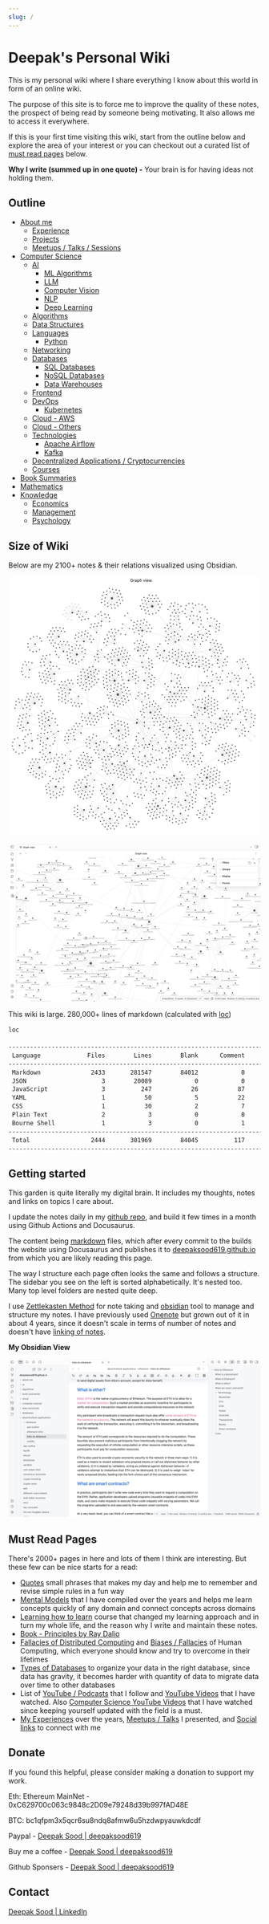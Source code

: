 ```yaml
---
slug: /
---
```


# Deepak's Personal Wiki

This is my personal wiki where I share everything I know about this world in form of an online wiki.

The purpose of this site is to force me to improve the quality of these notes, the prospect of being read by someone being motivating. It also allows me to access it everywhere.

If this is your first time visiting this wiki, start from the outline below and explore the area of your interest or you can checkout out a curated list of [must read pages](readme.md#must-read-pages) below.

**Why I write (summed up in one quote) -** Your brain is for having ideas not holding them.

## Outline

- [About me](about-deepak-sood/readme.md)
    - [Experience](about-deepak-sood/experience.md)
    - [Projects](about-deepak-sood/projects/readme.md)
    - [Meetups / Talks / Sessions](about-deepak-sood/meetups-talks-sessions.md)
- [Computer Science](computer-science/readme.md)
    - [AI](ai/readme.md)
	    - [ML Algorithms](ai/ml-algorithms/readme.md)
	    - [LLM](ai/llm/readme.md)
	    - [Computer Vision](ai/computer-vision-cv/readme.md)
	    - [NLP](ai/nlp/readme.md)
	    - [Deep Learning](ai/deep-learning/readme.md)
    - [Algorithms](algorithms/readme.md)
    - [Data Structures](data-structures/readme.md)
    - [Languages](languages/readme.md)
        - [Python](python/readme.md)
    - [Networking](networking/readme.md)
    - [Databases](databases/readme.md)
	    - [SQL Databases](databases/sql-databases/readme.md)
		- [NoSQL Databases](databases/nosql-databases/readme.md)
		- [Data Warehouses](databases/data-warehouses/readme.md)
    - [Frontend](frontend/readme.md)
    - [DevOps](devops/readme.md)
	    - [Kubernetes](devops/kubernetes/readme.md)
    - [Cloud - AWS](cloud/aws/readme.md)
    - [Cloud - Others](cloud/others/readme.md)
    - [Technologies](technologies/readme.md)
	    - [Apache Airflow](technologies/apache-airflow/readme.md)
	    - [Kafka](technologies/kafka/readme.md)
    - [Decentralized Applications / Cryptocurrencies](decentralized-applications/readme.md)
    - [Courses](courses/readme.md)
- [Book Summaries](book-summaries/readme.md)
- [Mathematics](mathematics/readme.md)
- [Knowledge](knowledge/readme.md)
    - [Economics](economics/readme.md)
    - [Management](management/readme.md)
    - [Psychology](psychology/readme.md)

## Size of Wiki

Below are my 2100+ notes & their relations visualized using Obsidian.

![All Notes Visualized in an Obsidian Graph](media/notes-visualized.jpg)

![All Notes Visualized Zoomed in an Obsidian Graph](media/notes-visualized-zoom.jpg)

This wiki is large. 280,000+ lines of markdown (calculated with [loc](https://github.com/cgag/loc))

```bash
loc

--------------------------------------------------------------------------------
 Language             Files        Lines        Blank      Comment         Code
--------------------------------------------------------------------------------
 Markdown              2433       281547        84012            0       197535
 JSON                     3        20089            0            0        20089
 JavaScript               3          247           26           87          134
 YAML                     1           50            5           22           23
 CSS                      1           30            2            7           21
 Plain Text               2            3            0            0            3
 Bourne Shell             1            3            0            1            2
--------------------------------------------------------------------------------
 Total                 2444       301969        84045          117       217807
--------------------------------------------------------------------------------
```

## Getting started

This garden is quite literally my digital brain. It includes my thoughts, notes and links on topics I care about.

I update the notes daily in my [github repo](https://github.com/deepaksood619/deepaksood619.github.io/), and build it few times in a month using Github Actions and Docusaurus.

The content being [markdown](languages/others/markdown) files, which after every commit to the builds the website using Docusaurus and publishes it to [deepaksood619.github.io](https://deepaksood619.github.io/) from which you are likely reading this page.

The way I structure each page often looks the same and follows a structure. The sidebar you see on the left is sorted alphabetically. It's nested too. Many top level folders are nested quite deep.

I use [Zettlekasten Method](psychology/learning/note-taking-second-brain-pkm-zettelkasten) for note taking and [obsidian](devops/ides/obsidian) tool to manage and structure my notes. I have previously used [Onenote](devops/ides/onenote) but grown out of it in about 4 years, since it doesn't scale in terms of number of notes and doesn't have [linking of notes](psychology/learning/note-taking-second-brain-pkm-zettelkasten#links).

**My Obsidian View**

![Obsidian Screenshot](media/obsidian-screenshot.jpg)

## Must Read Pages

There's 2000+ pages in here and lots of them I think are interesting. But these few can be nice starts for a read:

- [Quotes](knowledge/quotes-proverbs/readme.md) small phrases that makes my day and help me to remember and revise simple rules in a fun way
- [Mental Models](knowledge/general/mental-models) that I have compiled over the years and helps me learn concepts quickly of any domain and connect concepts across domains
- [Learning how to learn](psychology/learning/learning-intro) course that changed my learning approach and in turn my whole life, and the reason why I write and maintain these notes.
- [Book - Principles by Ray Dalio](book-summaries/principles)
- [Fallacies of Distributed Computing](computer-science/distributed-system/fallacies-and-problems) and [Biases / Fallacies](psychology/biases-fallacies) of Human Computing, which everyone should know and try to overcome in their lifetimes
- [Types of Databases](databases/concepts/types-of-databases) to organize your data in the right database, since data has gravity, it becomes harder with quantity of data to migrate data over time to other databases
- List of [YouTube / Podcasts](knowledge/youtube-podcasts-magazine-apps.md) that I follow and [YouTube Videos](knowledge/links.md) that I have watched. Also [Computer Science YouTube Videos](computer-science/links.md) that I have watched since keeping yourself updated with the field is a must.
- [My Experiences](about-deepak-sood/experience.md) over the years, [Meetups / Talks](about-deepak-sood/meetups-talks-sessions.md) I presented, and [Social links](about-deepak-sood/social-links.md) to connect with me

## Donate

If you found this helpful, please consider making a donation to support my work.

Eth: Ethereum MainNet - 0xC629700c063c9848c2D09e79248d39b997fAD48E

BTC: bc1qfpm3x5qcr6su8ndq8afmw6u5hzdwpyauwkdcdf

Paypal - [Deepak Sood | deepaksood619](https://paypal.me/deepaksood619?country.x=IN&locale.x=en_GB)

Buy me a coffee - [Deepak Sood | deepaksood619](https://www.buymeacoffee.com/deepaksood619)

Github Sponsers - [Deepak Sood | deepaksood619](https://github.com/sponsors/deepaksood619)

## Contact

[Deepak Sood | LinkedIn](https://www.linkedin.com/in/deepaksood619/)

